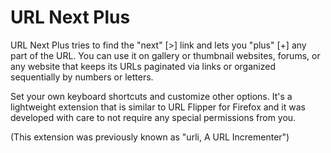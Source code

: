 # URL Next Plus

URL Next Plus tries to find the "next" [>] link and lets you "plus" [+] any part of the URL. You can use it on gallery or thumbnail websites, forums, or any website that keeps its URLs paginated via links or organized sequentially by numbers or letters.

Set your own keyboard shortcuts and customize other options. It's a lightweight extension that is similar to URL Flipper for Firefox and it was developed with care to not require any special permissions from you.

(This extension was previously known as "urli, A URL Incrementer")